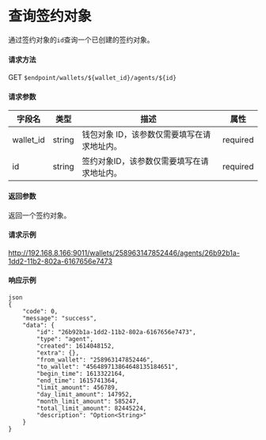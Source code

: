 # 查询签约对象

通过签约对象的`id`查询一个已创建的签约对象。

#### 请求方法

GET `$endpoint/wallets/${wallet_id}/agents/${id}`

#### 请求参数

| 字段名    | 类型   | 描述                                        | 属性     |
| --------- | ------ | ------------------------------------------- | -------- |
| wallet_id | string | 钱包对象 ID，该参数仅需要填写在请求地址内。 | required |
| id        | string | 签约对象ID，该参数仅需要填写在请求地址内。  | required |
#### 返回参数

返回一个签约对象。

#### 请求示例

http://192.168.8.166:9011/wallets/258963147852446/agents/26b92b1a-1dd2-11b2-802a-6167656e7473

#### 响应示例
```
json
{
    "code": 0,
    "message": "success",
    "data": {
        "id": "26b92b1a-1dd2-11b2-802a-6167656e7473",
        "type": "agent",
        "created": 1614048152,
        "extra": {},
        "from_wallet": "258963147852446",
        "to_wallet": "456489713864648135184651",
        "begin_time": 1613322164,
        "end_time": 1615741364,
        "limit_amount": 456789,
        "day_limit_amount": 147952,
        "month_limit_amount": 585247,
        "total_limit_amount": 82445224,
        "description": "Option<String>"
    }
}
```
